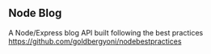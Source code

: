 ## Node Blog

A Node/Express blog API built following the best practices https://github.com/goldbergyoni/nodebestpractices
